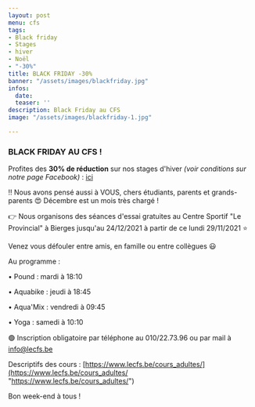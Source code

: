 ```yaml
---
layout: post
menu: cfs
tags:
- Black friday
- Stages
- hiver
- Noël
- "-30%"
title: BLACK FRIDAY -30%
banner: "/assets/images/blackfriday.jpg"
infos:
  date: 
  teaser: ''
description: Black Friday au CFS
image: "/assets/images/blackfriday-1.jpg"

---
```

### **BLACK FRIDAY AU CFS** !

Profites des **30% de réduction** sur nos stages d'hiver _(voir conditions sur notre page Facebook)_ : [ici](https://www.facebook.com/CFSasbl "CFS - BLACK FRIDAY")

‼ Nous avons pensé aussi à VOUS, chers étudiants, parents et grands-parents 😍 Décembre est un mois très chargé !

👉 Nous organisons des séances d'essai gratuites au Centre Sportif "Le Provincial" à Bierges jusqu'au 24/12/2021 à partir de ce lundi 29/11/2021 ⭐

Venez vous défouler entre amis, en famille ou entre collègues 😃

Au programme :

• Pound : mardi à 18:10

• Aquabike : jeudi à 18:45

• Aqua'Mix : vendredi à 09:45

• Yoga : samedi à 10:10

🟢 Inscription obligatoire par téléphone au 010/22.73.96 ou par mail à info@lecfs.be

Descriptifs des cours : [https://www.lecfs.be/cours_adultes/](https://www.lecfs.be/cours_adultes/ "https://www.lecfs.be/cours_adultes/")

Bon week-end à tous !